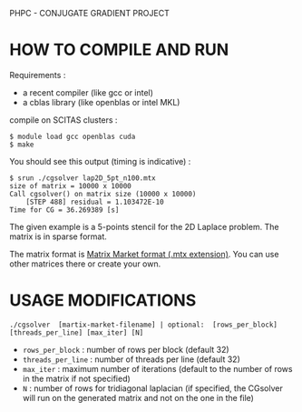 PHPC - CONJUGATE GRADIENT PROJECT

HOW TO COMPILE AND RUN
=====================

Requirements : 

- a recent compiler (like gcc or intel)
- a cblas library (like openblas or intel MKL)

compile on SCITAS clusters :

```
$ module load gcc openblas cuda
$ make
```

You should see this output (timing is indicative) :

```
$ srun ./cgsolver lap2D_5pt_n100.mtx 
size of matrix = 10000 x 10000
Call cgsolver() on matrix size (10000 x 10000)
	[STEP 488] residual = 1.103472E-10
Time for CG = 36.269389 [s]
```

The given example is a 5-points stencil for the 2D Laplace problem. The matrix is in sparse format.

The matrix format is [Matrix Market format (.mtx extension)](https://sparse.tamu.edu/). You can use other matrices there or create your own. 

USAGE MODIFICATIONS
===================

```
./cgsolver  [martix-market-filename] | optional:  [rows_per_block] [threads_per_line] [max_iter] [N]
```

- `rows_per_block` : number of rows per block (default 32)
- `threads_per_line` : number of threads per line (default 32)
- `max_iter` : maximum number of iterations (default to the number of rows in the matrix if not specified)
- `N` : number of rows for tridiagonal laplacian (if specified, the CGsolver will run on the generated matrix and not on the one in the file)